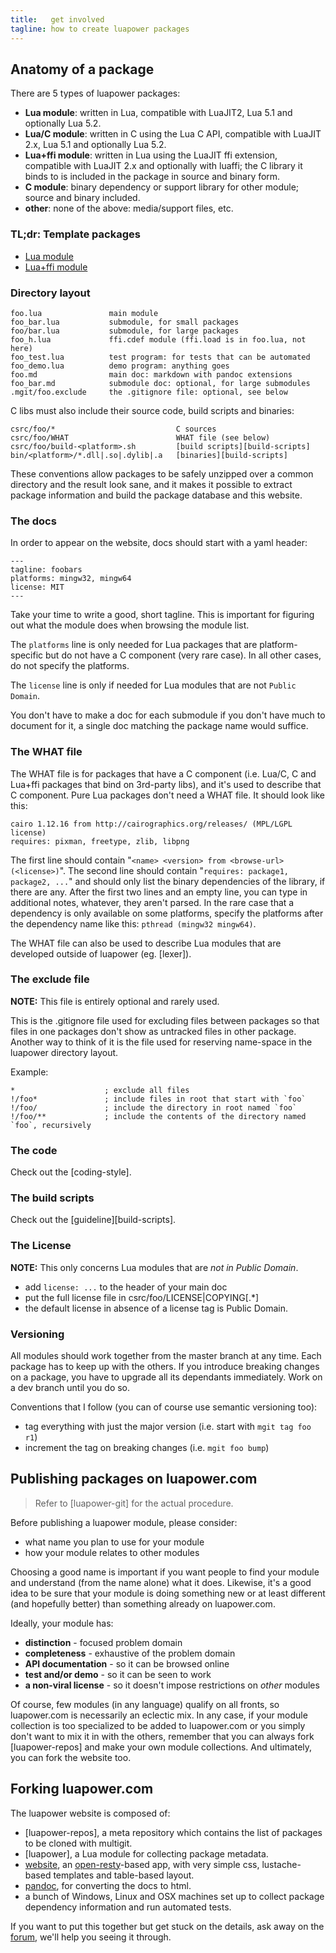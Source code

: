 ```yaml
---
title:   get involved
tagline: how to create luapower packages
---
```


## Anatomy of a package

There are 5 types of luapower packages:

  * __Lua module__: written in Lua, compatible with LuaJIT2, Lua 5.1
  and optionally Lua 5.2.
  * __Lua/C module__: written in C using the Lua C API, compatible with
  LuaJIT 2.x, Lua 5.1 and optionally Lua 5.2.
  * __Lua+ffi module__: written in Lua using the LuaJIT ffi extension,
  compatible with LuaJIT 2.x and optionally with luaffi; the C library
  it binds to is included in the package in source and binary form.
  * __C module__: binary dependency or support library for other module;
  source and binary included.
  * __other__: none of the above: media/support files, etc.


### TL;dr: Template packages

  * [Lua module](https://github.com/luapower/template-lua)
  * [Lua+ffi module](https://github.com/luapower/template-lua-ffi)


### Directory layout

	foo.lua               main module
	foo_bar.lua           submodule, for small packages
	foo/bar.lua           submodule, for large packages
	foo_h.lua             ffi.cdef module (ffi.load is in foo.lua, not here)
	foo_test.lua          test program: for tests that can be automated
	foo_demo.lua          demo program: anything goes
	foo.md                main doc: markdown with pandoc extensions
	foo_bar.md            submodule doc: optional, for large submodules
	.mgit/foo.exclude     the .gitignore file: optional, see below

C libs must also include their source code, build scripts and binaries:

	csrc/foo/*                           C sources
	csrc/foo/WHAT                        WHAT file (see below)
	csrc/foo/build-<platform>.sh         [build scripts][build-scripts]
	bin/<platform>/*.dll|.so|.dylib|.a   [binaries][build-scripts]

These conventions allow packages to be safely unzipped over a common
directory and the result look sane, and it makes it possible to extract
package information and build the package database and this website.

### The docs

In order to appear on the website, docs should start with a yaml header:

	---
	tagline: foobars
	platforms: mingw32, mingw64
	license: MIT
	---

Take your time to write a good, short tagline. This is important for figuring
out what the module does when browsing the module list.

The `platforms` line is only needed for Lua packages that are
platform-specific but do not have a C component (very rare case). In all
other cases, do not specify the platforms.

The `license` line is only if needed for Lua modules that are not
`Public Domain`.

You don't have to make a doc for each submodule if you don't have much to
document for it, a single doc matching the package name would suffice.

### The WHAT file

The WHAT file is for packages that have a C component (i.e. Lua/C, C
and Lua+ffi packages that bind on 3rd-party libs), and it's used to describe
that C component. Pure Lua packages don't need a WHAT file. It should look
like this:

	cairo 1.12.16 from http://cairographics.org/releases/ (MPL/LGPL license)
	requires: pixman, freetype, zlib, libpng

The first line should contain "`<name> <version> from <browse-url>
(<license>)`". The second line should contain "`requires: package1, package2,
...`" and should only list the binary dependencies of the library, if there
are any. After the first two lines and an empty line, you can type in
additional notes, whatever, they aren't parsed. In the rare case that a
dependency is only available on some platforms, specify the platforms after
the dependency name like this: `pthread (mingw32 mingw64)`.

The WHAT file can also be used to describe Lua modules that are developed
outside of luapower (eg. [lexer]).

### The exclude file

__NOTE:__ This file is entirely optional and rarely used.

This is the .gitignore file used for excluding files between packages so that
files in one packages don't show as untracked files in other package. Another
way to think of it is the file used for reserving name-space in the luapower
directory layout.

Example:

	*                    ; exclude all files
	!/foo*               ; include files in root that start with `foo`
	!/foo/               ; include the directory in root named `foo`
	!/foo/**             ; include the contents of the directory named `foo`, recursively

### The code

Check out the [coding-style].

### The build scripts

Check out the [guideline][build-scripts].

### The License

__NOTE:__ This only concerns Lua modules that are _not in Public Domain_.

  * add `license: ...` to the header of your main doc
  * put the full license file in csrc/foo/LICENSE|COPYING[.*]
  * the default license in absence of a license tag is Public Domain.

### Versioning

All modules should work together from the master branch at any time.
Each package has to keep up with the others. If you introduce breaking
changes on a package, you have to upgrade all its dependants immediately.
Work on a dev branch until you do so.

Conventions that I follow (you can of course use semantic versioning too):

  * tag everything with just the major version (i.e. start with `mgit tag foo r1`)
  * increment the tag on breaking changes (i.e. `mgit foo bump`)

## Publishing packages on luapower.com

> Refer to [luapower-git] for the actual procedure.

Before publishing a luapower module, please consider:

  * what name you plan to use for your module
  * how your module relates to other modules

Choosing a good name is important if you want people to find your module
and understand (from the name alone) what it does. Likewise, it's a good idea
to be sure that your module is doing something new or at least different
(and hopefully better) than something already on luapower.com.

Ideally, your module has:

  * __distinction__ - focused problem domain
  * __completeness__ - exhaustive of the problem domain
  * __API documentation__ - so it can be browsed online
  * __test and/or demo__ - so it can be seen to work
  * __a non-viral license__ - so it doesn't impose restrictions on _other_ modules

Of course, few modules (in any language) qualify on all fronts, so
luapower.com is necessarily an eclectic mix. In any case, if your module
collection is too specialized to be added to luapower.com or you simply don't
want to mix it in with the others, remember that you can always fork
[luapower-repos] and make your own module collections. And ultimately, you
can fork the website too.

## Forking luapower.com

The luapower website is composed of:

  * [luapower-repos], a meta repository which contains the
  list of packages to be cloned with multigit.
  * [luapower], a Lua module for collecting package metadata.
  * [website][website-src], an [open-resty]-based app, with
  very simple css, lustache-based templates and table-based layout.
  * [pandoc], for converting the docs to html.
  * a bunch of Windows, Linux and OSX machines set up to collect package
  dependency information and run automated tests.

If you want to put this together but get stuck on the details,
ask away on the [forum](/forum), we'll help you
seeing it through.


[website-src]:        https://github.com/luapower/website
[open-resty]:         http://openresty.org
[pandoc]:             http://johnmacfarlane.net/pandoc/
